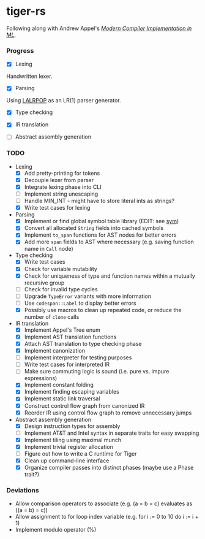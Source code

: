 # tiger-rs

Following along with Andrew Appel's [*Modern Compiler Implementation in ML*][1].

### Progress

- [x] Lexing

Handwritten lexer.

- [x] Parsing

Using [LALRPOP][2] as an LR(1) parser generator.

- [x] Type checking

- [x] IR translation

- [ ] Abstract assembly generation

### TODO

- Lexing
  - [x] Add pretty-printing for tokens
  - [x] Decouple lexer from parser
  - [x] Integrate lexing phase into CLI
  - [ ] Implement string unescaping
  - [ ] Handle MIN\_INT - might have to store literal ints as strings?
  - [x] Write test cases for lexing

- Parsing
  - [x] Implement or find global symbol table library (EDIT: see [sym][3])
  - [x] Convert all allocated `String` fields into cached symbols
  - [x] Implement `to_span` functions for AST nodes for better errors
  - [x] Add more `span` fields to AST where necessary (e.g. saving function name in `Call` node)

- Type checking
  - [x] Write test cases
  - [x] Check for variable mutability
  - [x] Check for uniqueness of type and function names within a mutually recursive group
  - [ ] Check for invalid type cycles
  - [ ] Upgrade `TypeError` variants with more information
  - [ ] Use `codespan::Label` to display better errors
  - [x] Possibly use macros to clean up repeated code, or reduce the number of `clone` calls

- IR translation
  - [x] Implement Appel's Tree enum
  - [x] Implement AST translation functions
  - [x] Attach AST translation to type checking phase
  - [x] Implement canonization
  - [ ] Implement interpreter for testing purposes
  - [ ] Write test cases for interpreted IR
  - [ ] Make sure commuting logic is sound (i.e. pure vs. impure expressions)
  - [x] Implement constant folding
  - [x] Implement finding escaping variables
  - [x] Implement static link traversal
  - [x] Construct control flow graph from canonized IR
  - [x] Reorder IR using control flow graph to remove unnecessary jumps

- Abstract assembly generation
  - [x] Design instruction types for assembly
  - [ ] Implement AT&T and Intel syntax in separate traits for easy swapping
  - [x] Implement tiling using maximal munch
  - [x] Implement trivial register allocation
  - [ ] Figure out how to write a C runtime for Tiger
  - [x] Clean up command-line interface
  - [x] Organize compiler passes into distinct phases (maybe use a Phase trait?)

### Deviations

- Allow comparison operators to associate (e.g. (a = b = c) evaluates as ((a = b) = c))
- Allow assignment to for loop index variable (e.g. for i := 0 to 10 do i := i + 1)
- Implement modulo operator (%)

[1]: https://www.cs.princeton.edu/~appel/modern/ml/
[2]: https://github.com/lalrpop/lalrpop
[3]: https://github.com/nwtnni/sym
